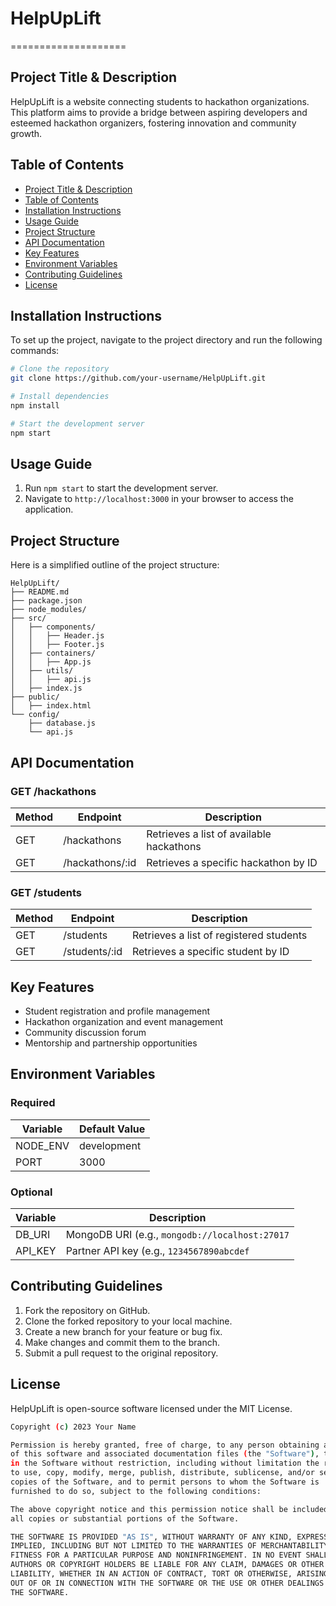 # HelpUpLift
====================

## Project Title & Description

HelpUpLift is a website connecting students to hackathon organizations. This platform aims to provide a bridge between aspiring developers and esteemed hackathon organizers, fostering innovation and community growth.

## Table of Contents

*   [Project Title & Description](#project-title-and-description)
*   [Table of Contents](#table-of-contents)
*   [Installation Instructions](#installation-instructions)
*   [Usage Guide](#usage-guide)
*   [Project Structure](#project-structure)
*   [API Documentation](#api-documentation)
*   [Key Features](#key-features)
*   [Environment Variables](#environment-variables)
*   [Contributing Guidelines](#contributing-guidelines)
*   [License](#license)

## Installation Instructions

To set up the project, navigate to the project directory and run the following commands:

```bash
# Clone the repository
git clone https://github.com/your-username/HelpUpLift.git

# Install dependencies
npm install

# Start the development server
npm start
```

## Usage Guide

1.  Run `npm start` to start the development server.
2.  Navigate to `http://localhost:3000` in your browser to access the application.

## Project Structure

Here is a simplified outline of the project structure:

```
HelpUpLift/
├── README.md
├── package.json
├── node_modules/
├── src/
│   ├── components/
│   │   ├── Header.js
│   │   ├── Footer.js
│   ├── containers/
│   │   ├── App.js
│   ├── utils/
│   │   ├── api.js
│   ├── index.js
├── public/
│   ├── index.html
└── config/
    ├── database.js
    └── api.js
```

## API Documentation

### GET /hackathons

| Method | Endpoint | Description |
| --- | --- | --- |
| GET | /hackathons | Retrieves a list of available hackathons |
| GET | /hackathons/:id | Retrieves a specific hackathon by ID |

### GET /students

| Method | Endpoint | Description |
| --- | --- | --- |
| GET | /students | Retrieves a list of registered students |
| GET | /students/:id | Retrieves a specific student by ID |

## Key Features

*   Student registration and profile management
*   Hackathon organization and event management
*   Community discussion forum
*   Mentorship and partnership opportunities

## Environment Variables

### Required

| Variable | Default Value |
| --- | --- |
| NODE_ENV | development |
| PORT | 3000 |

### Optional

| Variable | Description |
| --- | --- |
| DB_URI | MongoDB URI (e.g., `mongodb://localhost:27017` |
| API_KEY | Partner API key (e.g., `1234567890abcdef` |

## Contributing Guidelines

1.  Fork the repository on GitHub.
2.  Clone the forked repository to your local machine.
3.  Create a new branch for your feature or bug fix.
4.  Make changes and commit them to the branch.
5.  Submit a pull request to the original repository.

## License

HelpUpLift is open-source software licensed under the MIT License.

```bash
Copyright (c) 2023 Your Name

Permission is hereby granted, free of charge, to any person obtaining a copy
of this software and associated documentation files (the "Software"), to deal
in the Software without restriction, including without limitation the rights
to use, copy, modify, merge, publish, distribute, sublicense, and/or sell
copies of the Software, and to permit persons to whom the Software is
furnished to do so, subject to the following conditions:

The above copyright notice and this permission notice shall be included in
all copies or substantial portions of the Software.

THE SOFTWARE IS PROVIDED "AS IS", WITHOUT WARRANTY OF ANY KIND, EXPRESS OR
IMPLIED, INCLUDING BUT NOT LIMITED TO THE WARRANTIES OF MERCHANTABILITY,
FITNESS FOR A PARTICULAR PURPOSE AND NONINFRINGEMENT. IN NO EVENT SHALL THE
AUTHORS OR COPYRIGHT HOLDERS BE LIABLE FOR ANY CLAIM, DAMAGES OR OTHER
LIABILITY, WHETHER IN AN ACTION OF CONTRACT, TORT OR OTHERWISE, ARISING FROM,
OUT OF OR IN CONNECTION WITH THE SOFTWARE OR THE USE OR OTHER DEALINGS IN
THE SOFTWARE.
```